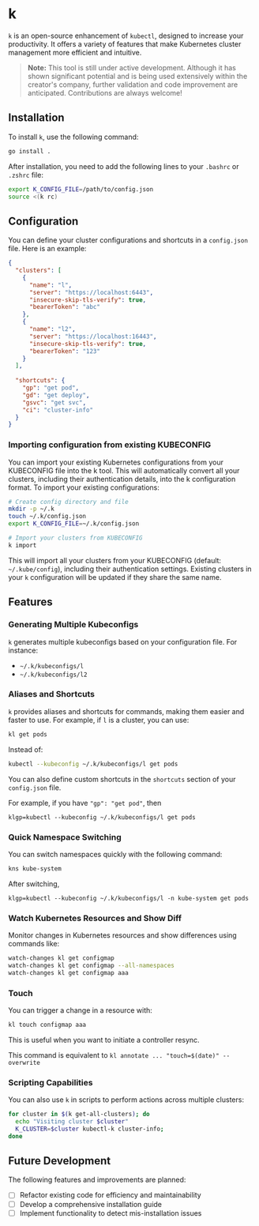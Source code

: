 # k

`k` is an open-source enhancement of `kubectl`, designed to increase your productivity. It offers a variety of features that make Kubernetes cluster management more efficient and intuitive.

> **Note:** This tool is still under active development. Although it has shown significant potential and is being used extensively within the creator's company, further validation and code improvement are anticipated. Contributions are always welcome!

## Installation

To install `k`, use the following command:

```bash
go install .
```

After installation, you need to add the following lines to your `.bashrc` or `.zshrc` file:

```bash
export K_CONFIG_FILE=/path/to/config.json
source <(k rc)
```

## Configuration

You can define your cluster configurations and shortcuts in a `config.json` file. Here is an example:

```json
{
  "clusters": [
    {
      "name": "l",
      "server": "https://localhost:6443",
      "insecure-skip-tls-verify": true,
      "bearerToken": "abc"
    },
    {
      "name": "l2",
      "server": "https://localhost:16443",
      "insecure-skip-tls-verify": true,
      "bearerToken": "123"
    }
  ],
  
  "shortcuts": {
    "gp": "get pod",
    "gd": "get deploy",
    "gsvc": "get svc",
    "ci": "cluster-info"
  }
}
```

### Importing configuration from existing KUBECONFIG

You can import your existing Kubernetes configurations from your KUBECONFIG file into the k tool. This will automatically convert all your clusters, including their authentication details, into the k configuration format.
To import your existing configurations:

```bash
# Create config directory and file
mkdir -p ~/.k
touch ~/.k/config.json
export K_CONFIG_FILE=~/.k/config.json

# Import your clusters from KUBECONFIG
k import
```

This will import all your clusters from your KUBECONFIG (default: `~/.kube/config`), including their authentication settings. Existing clusters in your `k` configuration will be updated if they share the same name.

## Features

### Generating Multiple Kubeconfigs

`k` generates multiple kubeconfigs based on your configuration file. For instance:

* `~/.k/kubeconfigs/l`
* `~/.k/kubeconfigs/l2`

### Aliases and Shortcuts

`k` provides aliases and shortcuts for commands, making them easier and faster to use. For example, if `l` is a cluster, you can use:

```bash
kl get pods
```

Instead of:

```bash
kubectl --kubeconfig ~/.k/kubeconfigs/l get pods
```

You can also define custom shortcuts in the `shortcuts` section of your `config.json` file.

For example, if you have `"gp": "get pod"`, then

```
klgp=kubectl --kubeconfig ~/.k/kubeconfigs/l get pods
```

### Quick Namespace Switching

You can switch namespaces quickly with the following command:

```bash
kns kube-system
```

After switching, 

```
klgp=kubectl --kubeconfig ~/.k/kubeconfigs/l -n kube-system get pods
```

### Watch Kubernetes Resources and Show Diff

Monitor changes in Kubernetes resources and show differences using commands like:

```bash
watch-changes kl get configmap
watch-changes kl get configmap --all-namespaces
watch-changes kl get configmap aaa
```

### Touch

You can trigger a change in a resource with:

```bash
kl touch configmap aaa
```

This is useful when you want to initiate a controller resync.

This command is equivalent to `kl annotate ... "touch=$(date)" --overwrite`

### Scripting Capabilities

You can also use `k` in scripts to perform actions across multiple clusters:

```bash
for cluster in $(k get-all-clusters); do 
  echo "Visiting cluster $cluster"
  K_CLUSTER=$cluster kubectl-k cluster-info; 
done
```

## Future Development

The following features and improvements are planned:

- [ ] Refactor existing code for efficiency and maintainability
- [ ] Develop a comprehensive installation guide
- [ ] Implement functionality to detect mis-installation issues
